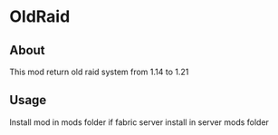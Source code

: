 # OldRaid


## About

This mod return old raid system from 1.14 to 1.21

## Usage

Install mod in mods folder if fabric server install in server mods folder


